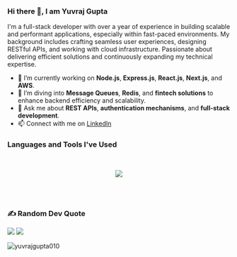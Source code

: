 ### Hi there 👋, I am Yuvraj Gupta

I'm a full-stack developer with over a year of experience in building scalable and performant applications, especially within fast-paced environments. My background includes crafting seamless user experiences, designing RESTful APIs, and working with cloud infrastructure. Passionate about delivering efficient solutions and continuously expanding my technical expertise.

- 🔭 I’m currently working on **Node.js**, **Express.js**, **React.js**, **Next.js**, and **AWS**.
- 🌱 I’m diving into **Message Queues**, **Redis**, and **fintech solutions** to enhance backend efficiency and scalability.
- 💬 Ask me about **REST APIs**, **authentication mechanisms**, and **full-stack development**.
- 📫 Connect with me on [LinkedIn](https://www.linkedin.com/in/yuvrajgupta036)

### Languages and Tools I've Used
<br>
<p align="center">
  <img src="https://skillicons.dev/icons?i=js,ts,nodejs,express,html,css,bootstrap,sass,react,nextjs,redux,aws,mongodb,redis,git,github,postman,docker,kubernetes,jenkins,vercel,netlify,linux&perline=7" />
</p>
<br><br>

### ✍️ Random Dev Quote
![](https://quotes-github-readme.vercel.app/api?type=horizontal&theme=radical)
![](https://hit.yhype.me/github/profile?account_id=83709965)
<p align="left"> <img src="https://komarev.com/ghpvc/?username=yuvrajgupta010&label=Profile%20views&color=0e75b6&style=flat" alt="yuvrajgupta010" /> </p>
